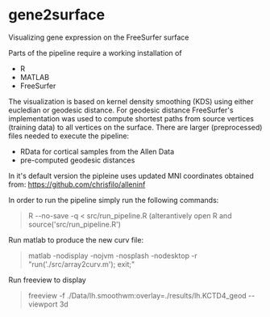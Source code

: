# gene2surface
Visualizing gene expression on the FreeSurfer surface

Parts of the pipeline require a working installation of
 - R
 - MATLAB
 - FreeSurfer

The visualization is based on kernel density smoothing (KDS) using either eucledian or geodesic distance. For geodesic distance FreeSurfer's implementation was used to compute shortest paths from source vertices (training data) to all vertices on the surface. There are larger (preprocessed) files needed to execute the pipeline:
 - RData for cortical samples from the Allen Data
 - pre-computed geodesic distances

In it's default version the pipleine uses updated MNI coordinates obtained from:
https://github.com/chrisfilo/alleninf

In order to run the pipeline simply run the following commands:
> R --no-save -q < src/run_pipeline.R
(alterantively open R and source('src/run_pipeline.R')

Run matlab to produce the new curv file:
> matlab -nodisplay -nojvm -nosplash -nodesktop -r "run('./src/array2curv.m'); exit;" 

Run freeview to display
> freeview -f ./Data/lh.smoothwm:overlay=./results/lh.KCTD4_geod --viewport 3d

